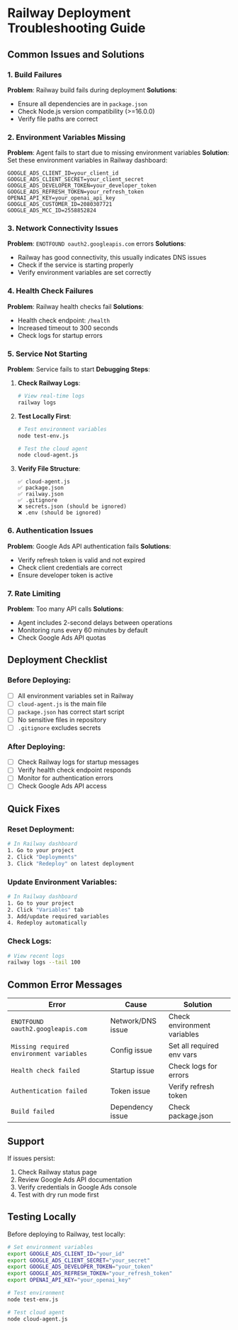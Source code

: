 # Railway Deployment Troubleshooting Guide

## Common Issues and Solutions

### 1. Build Failures

**Problem**: Railway build fails during deployment
**Solutions**:
- Ensure all dependencies are in `package.json`
- Check Node.js version compatibility (>=16.0.0)
- Verify file paths are correct

### 2. Environment Variables Missing

**Problem**: Agent fails to start due to missing environment variables
**Solution**: Set these environment variables in Railway dashboard:

```
GOOGLE_ADS_CLIENT_ID=your_client_id
GOOGLE_ADS_CLIENT_SECRET=your_client_secret
GOOGLE_ADS_DEVELOPER_TOKEN=your_developer_token
GOOGLE_ADS_REFRESH_TOKEN=your_refresh_token
OPENAI_API_KEY=your_openai_api_key
GOOGLE_ADS_CUSTOMER_ID=2080307721
GOOGLE_ADS_MCC_ID=2558852824
```

### 3. Network Connectivity Issues

**Problem**: `ENOTFOUND oauth2.googleapis.com` errors
**Solutions**:
- Railway has good connectivity, this usually indicates DNS issues
- Check if the service is starting properly
- Verify environment variables are set correctly

### 4. Health Check Failures

**Problem**: Railway health checks fail
**Solutions**:
- Health check endpoint: `/health`
- Increased timeout to 300 seconds
- Check logs for startup errors

### 5. Service Not Starting

**Problem**: Service fails to start
**Debugging Steps**:

1. **Check Railway Logs**:
   ```bash
   # View real-time logs
   railway logs
   ```

2. **Test Locally First**:
   ```bash
   # Test environment variables
   node test-env.js
   
   # Test the cloud agent
   node cloud-agent.js
   ```

3. **Verify File Structure**:
   ```
   ✅ cloud-agent.js
   ✅ package.json
   ✅ railway.json
   ✅ .gitignore
   ❌ secrets.json (should be ignored)
   ❌ .env (should be ignored)
   ```

### 6. Authentication Issues

**Problem**: Google Ads API authentication fails
**Solutions**:
- Verify refresh token is valid and not expired
- Check client credentials are correct
- Ensure developer token is active

### 7. Rate Limiting

**Problem**: Too many API calls
**Solutions**:
- Agent includes 2-second delays between operations
- Monitoring runs every 60 minutes by default
- Check Google Ads API quotas

## Deployment Checklist

### Before Deploying:
- [ ] All environment variables set in Railway
- [ ] `cloud-agent.js` is the main file
- [ ] `package.json` has correct start script
- [ ] No sensitive files in repository
- [ ] `.gitignore` excludes secrets

### After Deploying:
- [ ] Check Railway logs for startup messages
- [ ] Verify health check endpoint responds
- [ ] Monitor for authentication errors
- [ ] Check Google Ads API access

## Quick Fixes

### Reset Deployment:
```bash
# In Railway dashboard
1. Go to your project
2. Click "Deployments"
3. Click "Redeploy" on latest deployment
```

### Update Environment Variables:
```bash
# In Railway dashboard
1. Go to your project
2. Click "Variables" tab
3. Add/update required variables
4. Redeploy automatically
```

### Check Logs:
```bash
# View recent logs
railway logs --tail 100
```

## Common Error Messages

| Error | Cause | Solution |
|-------|-------|----------|
| `ENOTFOUND oauth2.googleapis.com` | Network/DNS issue | Check environment variables |
| `Missing required environment variables` | Config issue | Set all required env vars |
| `Health check failed` | Startup issue | Check logs for errors |
| `Authentication failed` | Token issue | Verify refresh token |
| `Build failed` | Dependency issue | Check package.json |

## Support

If issues persist:
1. Check Railway status page
2. Review Google Ads API documentation
3. Verify credentials in Google Ads console
4. Test with dry run mode first

## Testing Locally

Before deploying to Railway, test locally:

```bash
# Set environment variables
export GOOGLE_ADS_CLIENT_ID="your_id"
export GOOGLE_ADS_CLIENT_SECRET="your_secret"
export GOOGLE_ADS_DEVELOPER_TOKEN="your_token"
export GOOGLE_ADS_REFRESH_TOKEN="your_refresh_token"
export OPENAI_API_KEY="your_openai_key"

# Test environment
node test-env.js

# Test cloud agent
node cloud-agent.js
``` 